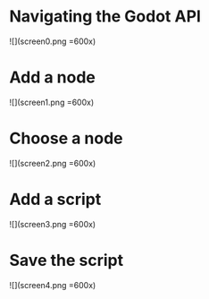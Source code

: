 # Navigating the Godot API

![](screen0.png =600x)

# Add a node
![](screen1.png =600x)

# Choose a node
![](screen2.png =600x)

# Add a script
![](screen3.png =600x)

# Save the script
![](screen4.png =600x)
